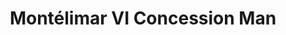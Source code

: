 ---
title: "Montélimar VI Concession Man"
url: /montelimar/montelimar-vi-concession-man/
shop: voiture
---
